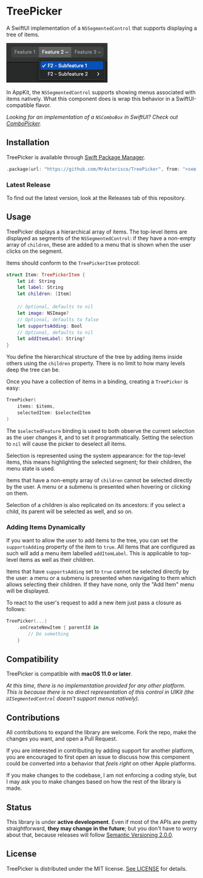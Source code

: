 # TreePicker
A SwiftUI implementation of a `NSSegmentedControl` that supports displaying a tree of items.

![TreePicker](Example.png)

In AppKit, the `NSSegmentedControl` supports showing menus associated with items natively. What this component does is wrap this behavior in a SwiftUI-compatible flavor.

*Looking for an implementation of a `NSComboBox` in SwiftUI? Check out [ComboPicker](https://github.com/MrAsterisco/ComboPicker).*

## Installation
TreePicker is available through [Swift Package Manager](https://swift.org/package-manager).

```swift
.package(url: "https://github.com/MrAsterisco/TreePicker", from: "<see GitHub releases>")
```

### Latest Release
To find out the latest version, look at the Releases tab of this repository.

## Usage
TreePicker displays a hierarchical array of items. The top-level items are displayed as segments of the `NSSegmentedControl`: if they have a non-empty array of `children`, these are added to a menu that is shown when the user clicks on the segment.

Items should conform to the `TreePickerItem` protocol:

```swift
struct Item: TreePickerItem {
 	let id: String
 	let label: String
 	let children: [Item]

	// Optional, defaults to nil
	let image: NSImage?
 	// Optional, defaults to false
 	let supportsAdding: Bool
 	// Optional, defaults to nil
 	let addItemLabel: String?
}
```

You define the hierarchical structure of the tree by adding items inside others using the `children` property. There is no limit to how many levels deep the tree can be.

Once you have a collection of items in a binding, creating a `TreePicker` is easy:

```swift
TreePicker(
	items: $items,
	selectedItem: $selectedItem
)
```

The `$selectedFeature` binding is used to both observe the current selection as the user changes it, and to set it programmatically. Setting the selection to `nil` will cause the picker to deselect all items.

Selection is represented using the system appearance: for the top-level items, this means highlighting the selected segment; for their children, the menu state is used.

Items that have a non-empty array of `children` cannot be selected directly by the user. A menu or a submenu is presented when hovering or clicking on them.

Selection of a children is also replicated on its ancestors: if you select a child, its parent will be selected as well, and so on.

### Adding Items Dynamically
If you want to allow the user to add items to the tree, you can set the `supportsAdding` property of the item to `true`. All items that are configured as such will add a menu item labelled `addItemLabel`. This is applicable to top-level items as well as their children.

Items that have `supportsAdding` set to `true` cannot be selected directly by the user: a menu or a submenu is presented when navigating to them which allows selecting their children. If they have none, only the "Add Item" menu will be displayed.

To react to the user's request to add a new item just pass a closure as follows:

```swift
TreePicker(...)
	.onCreateNewItem { parentId in
		// Do something
	}
```

## Compatibility
TreePicker is compatible with **macOS 11.0 or later**.

*At this time, there is no implementation provided for any other platform. This is because there is no direct representation of this control in UIKit (the `UISegmentedControl` doesn't support menus natively).*

## Contributions
All contributions to expand the library are welcome. Fork the repo, make the changes you want, and open a Pull Request.

If you are interested in contributing by adding support for another platform, you are encouraged to first open an issue to discuss how this component could be converted into a behavior that *feels right* on other Apple platforms.

If you make changes to the codebase, I am not enforcing a coding style, but I may ask you to make changes based on how the rest of the library is made.

## Status
This library is under **active development**. Even if most of the APIs are pretty straightforward, **they may change in the future**; but you don't have to worry about that, because releases will follow [Semantic Versioning 2.0.0](https://semver.org/).

## License
TreePicker is distributed under the MIT license. [See LICENSE](https://github.com/MrAsterisco/TreePicker/blob/master/LICENSE) for details.
